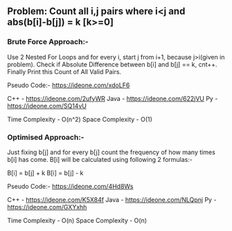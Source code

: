 ## Problem: Count all i,j pairs where i<j and abs(b[i]-b[j]) = k [k>=0] 

### Brute Force Approach:- 

Use 2 Nested For Loops and for every i, start j from i+1, because j>i(given in problem). Check if Absolute Difference between b[i] and b[j] == k, cnt++. Finally Print this Count of All Valid Pairs.


Pseudo Code:- https://ideone.com/xdoLF6

C++ - https://ideone.com/2ufyWR
Java - https://ideone.com/622jVU
Py - https://ideone.com/SQ14vU

Time Complexity - O(n^2)
Space Complexity - O(1)

### Optimised Approach:-

Just fixing b[j] and for every b[j] count the frequency of how many times b[i] has come.
B[i] will be calculated using following 2 formulas:-

B[i] = b[j] + k
B[i] = b[j] - k

Pseudo Code:- https://ideone.com/4Hd8Ws

C++ - https://ideone.com/K5X84f
Java - https://ideone.com/NLQpnj
Py - https://ideone.com/GXYxhh


Time Complexity - O(n)
Space Complexity - O(n)
